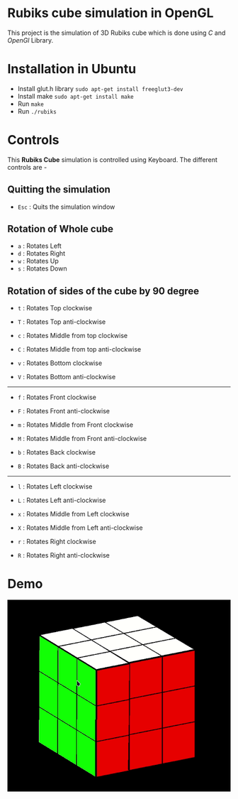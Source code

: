 # Rubiks cube simulation in OpenGL

This project is the simulation of 3D Rubiks cube which is done using _C_ and _OpenGl_ Library.

# Installation in Ubuntu

- Install glut.h library `sudo apt-get install freeglut3-dev`
- Install make `sudo apt-get install make`
- Run `make`
- Run `./rubiks`

# Controls

This **Rubiks Cube** simulation is controlled using Keyboard. The different controls are -

## Quitting the simulation

- `Esc` : Quits the simulation window

## Rotation of Whole cube

- `a` : Rotates Left
- `d` : Rotates Right
- `w` : Rotates Up
- `s` : Rotates Down

## Rotation of sides of the cube by 90 degree

- `t` : Rotates Top clockwise
- `T` : Rotates Top anti-clockwise

- `c` : Rotates Middle from top clockwise
- `C` : Rotates Middle from top anti-clockwise

- `v` : Rotates Bottom clockwise
- `V` : Rotates Bottom anti-clockwise

---

- `f` : Rotates Front clockwise
- `F` : Rotates Front anti-clockwise

- `m` : Rotates Middle from Front clockwise
- `M` : Rotates Middle from Front anti-clockwise

- `b` : Rotates Back clockwise
- `B` : Rotates Back anti-clockwise

---

- `l` : Rotates Left clockwise
- `L` : Rotates Left anti-clockwise

- `x` : Rotates Middle from Left clockwise
- `X` : Rotates Middle from Left anti-clockwise

- `r` : Rotates Right clockwise
- `R` : Rotates Right anti-clockwise

# Demo

![Demo](assets/Rubiks-demo.gif)

